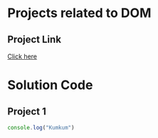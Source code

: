 # Projects related to DOM

## Project Link
[Click here](https://stackblitz.com/edit/dom-project-chaiaurcode?file=index.html)

# Solution Code

## Project 1

```javascript
console.log("Kumkum")
```